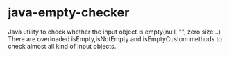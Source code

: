 # java-empty-checker
Java utility to check whether the input object is empty(null, "", zero size...)
There are overloaded isEmpty,isNotEmpty and isEmptyCustom methods to check almost all kind of input objects.
